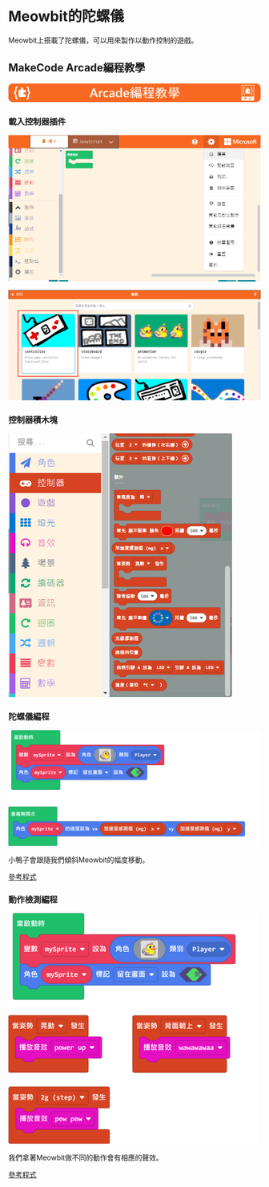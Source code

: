 # Meowbit的陀螺儀

Meowbit上搭載了陀螺儀，可以用來製作以動作控制的遊戲。

## MakeCode Arcade編程教學

![](./images/acbanner.png)

### 載入控制器插件

![](./images/sd5.png)

![](./images/light1.png)

### 控制器積木塊

![](./images/light2.png)

### 陀螺儀編程

![](./images/accel1.png)

小鴨子會跟隨我們傾斜Meowbit的幅度移動。

[參考程式](https://makecode.com/_5UrbHAFAFD2K)

### 動作檢測編程

![](./images/accel2.png)

我們拿著Meowbit做不同的動作會有相應的聲效。

[參考程式](https://makecode.com/_Pc0AufXvC6DD)